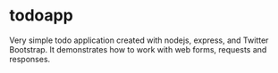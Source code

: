 todoapp
=======

Very simple todo application created with nodejs, express, and Twitter Bootstrap. It demonstrates how to work with web forms, requests and responses. 
